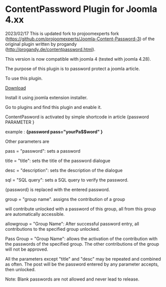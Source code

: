 # ContentPassword Plugin for Joomla 4.xx

2023/02/17 
This is updated fork to projoomexperts fork (https://github.com/projoomexperts/Joomla-Content-Password-3) of the original plugin written by progandy (http://progandy.de/contentpassword.html).

This version is now compatible with joomla 4 (tested with joomla 4.28).

The purpose of this plugin is to password protect a joomla article.

To use this plugin.

<a href="https://github.com/Ralmarax/Joomla-Content-Password-4/archive/master.zip">Download</a>

Install it using joomla extension installer.

Go to plugins and find this plugin and enable it.

ContentPasword is activated by simple shortcode in article  {password PARAMETER }

example :  <b>{password pass="yourPa$$word" }</b>

Other parameters are 

pass = "password": sets a password

title = "title": sets the title of the password dialogue

desc = "description": sets the description of the dialogue

sql = "SQL query": sets a SQL query to verify the password. 

{password} is replaced with the entered password.

group = "group name". assigns the contribution of a group 

will contribute unlocked with a password of this group, all from this group are automatically accessible.

allowgroup = "Group Name": After successful password entry, all contributions to the specified group unlocked.

Pass Group = "Group Name": allows the activation of the contribution with the passwords of the specified group. The other contributions of the group will not be approved.

All the parameters except "title" and "desc" may be repeated and combined as often. The post will be the password entered by any parameter accepts, then unlocked.


Note: Blank passwords are not allowed and never lead to release.
